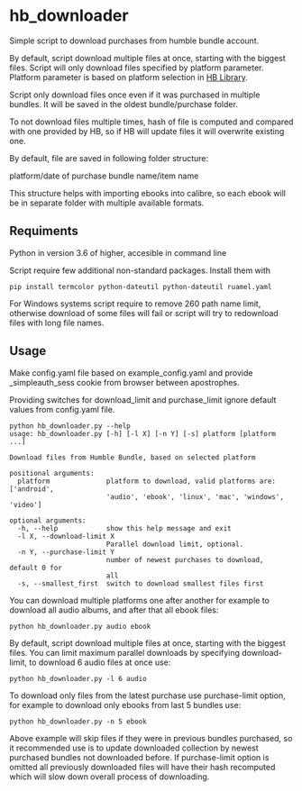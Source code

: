# hb_downloader

Simple script to download purchases from humble bundle account.

By default, script download multiple files at once, starting with the biggest files.
Script will only download files specified by platform parameter. Platform  parameter is based on platform selection in [HB Library](https://www.humblebundle.com/home/library).

Script only download files once even if it was purchased in multiple bundles. It will be saved in the oldest bundle/purchase folder.

To not download files multiple times, hash of file is computed and compared with one provided by HB, so if HB will update files it will overwrite existing one.

By default, file are saved in following folder structure:

platform/date of purchase bundle name/item name

This structure helps with importing ebooks into calibre, so each ebook will be in separate folder with multiple available formats.

## Requiments
Python in version 3.6 of higher, accesible in command line

Script require few additional non-standard packages. Install them with

```
pip install termcolor python-dateutil python-dateutil ruamel.yaml

```

For Windows systems script require to remove 260 path name limit, otherwise download of some files will fail or script will try to redownload files with long file names.

## Usage

Make config.yaml file based on example_config.yaml and provide _simpleauth_sess cookie from browser between apostrophes.

Providing switches for download_limit and purchase_limit ignore default values from config.yaml file.
```
python hb_downloader.py --help
usage: hb_downloader.py [-h] [-l X] [-n Y] [-s] platform [platform ...]

Download files from Humble Bundle, based on selected platform

positional arguments:
  platform              platform to download, valid platforms are: ['android',
                        'audio', 'ebook', 'linux', 'mac', 'windows', 'video']

optional arguments:
  -h, --help            show this help message and exit
  -l X, --download-limit X
                        Parallel download limit, optional.
  -n Y, --purchase-limit Y
                        number of newest purchases to download, default 0 for
                        all
  -s, --smallest_first  switch to download smallest files first
```

You can download multiple platforms one after another for example to download all audio albums, and after that all ebook files:

```
python hb_downloader.py audio ebook
```


By default, script download multiple files at once, starting with the biggest files.
You can limit maximum parallel downloads by specifying download-limit, to download 6 audio files at once use:
```
python hb_downloader.py -l 6 audio
```

To download only files from the latest purchase use purchase-limit option, for example to download only ebooks from last 5 bundles use:

```
python hb_downloader.py -n 5 ebook
```

Above example will skip files if they were in previous bundles purchased, so it recommended use is to update downloaded collection by newest purchased bundles not downloaded before. If purchase-limit option is omitted all previously downloaded files will have their hash recomputed which will slow down overall process of downloading.
